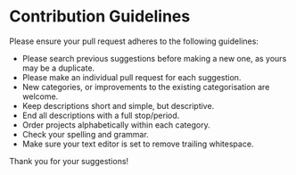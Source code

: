 # Contribution Guidelines

Please ensure your pull request adheres to the following guidelines:

- Please search previous suggestions before making a new one, as yours may be a duplicate.
- Please make an individual pull request for each suggestion.
- New categories, or improvements to the existing categorisation are welcome.
- Keep descriptions short and simple, but descriptive.
- End all descriptions with a full stop/period.
- Order projects alphabetically within each category.
- Check your spelling and grammar.
- Make sure your text editor is set to remove trailing whitespace.

Thank you for your suggestions!
